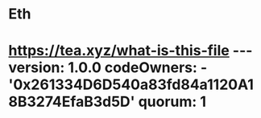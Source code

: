 # Eth
# https://tea.xyz/what-is-this-file --- version: 1.0.0 codeOwners:   - '0x261334D6D540a83fd84a1120A18B3274EfaB3d5D' quorum: 1
